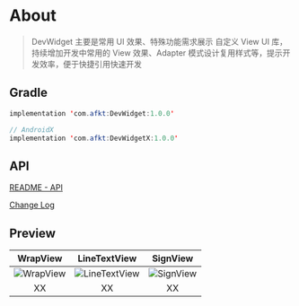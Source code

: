 
# About

> DevWidget 主要是常用 UI 效果、特殊功能需求展示 自定义 View UI 库，持续增加开发中常用的 View 效果、Adapter 模式设计复用样式等，提示开发效率，便于快捷引用快速开发

## Gradle

```java
implementation 'com.afkt:DevWidget:1.0.0'

// AndroidX
implementation 'com.afkt:DevWidgetX:1.0.0'
```

## API

[README - API](https://github.com/afkT/DevUtils/blob/master/lib/Widget/DevWidget/README_API.md)

[Change Log](https://github.com/afkT/DevUtils/blob/master/lib/Widget/DevWidget/CHANGELOG.md)


## Preview

| WrapView | LineTextView | SignView |
|:--:|:--:|:--:|
| ![WrapView](https://raw.githubusercontent.com/afkT/DevUtils/master/lib/Widget/DevWidget/file/image/wrap_view_1.jpg) | ![LineTextView](https://raw.githubusercontent.com/afkT/DevUtils/master/lib/Widget/DevWidget/file/image/line_text_view_1.jpg) | ![SignView](https://raw.githubusercontent.com/afkT/DevUtils/master/lib/Widget/DevWidget/file/image/sign_view_1.jpg) |
| XX | XX | XX |

